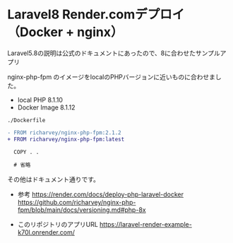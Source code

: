 # Laravel8 Render.comデプロイ （Docker + nginx）

Laravel5.8の説明は公式のドキュメントにあったので、8に合わせたサンプルアプリ

nginx-php-fpm のイメージをlocalのPHPバージョンに近いものに合わせました。

- local PHP 8.1.10
- Docker Image 8.1.12

`./Dockerfile`

```diff
- FROM richarvey/nginx-php-fpm:2.1.2
+ FROM richarvey/nginx-php-fpm:latest

  COPY . .
  
  # 省略
```

その他はドキュメント通りです。

- 参考
https://render.com/docs/deploy-php-laravel-docker
https://github.com/richarvey/nginx-php-fpm/blob/main/docs/versioning.md#php-8x

- このリポジトリのアプリURL
https://laravel-render-example-k70l.onrender.com/
